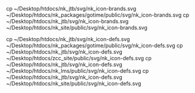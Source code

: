 <!-- Update Icons -->
cp ~/Desktop/htdocs/nk_jtb/svg/nk_icon-brands.svg ~/Desktop/htdocs/nk_packages/gotime/public/svg/nk_icon-brands.svg
cp ~/Desktop/htdocs/nk_jtb/svg/nk_icon-brands.svg ~/Desktop/htdocs/nk_site/public/svg/nk_icon-brands.svg



cp ~/Desktop/htdocs/nk_jtb/svg/nk_icon-defs.svg ~/Desktop/htdocs/nk_packages/gotime/public/svg/nk_icon-defs.svg
cp ~/Desktop/htdocs/nk_jtb/svg/nk_icon-defs.svg ~/Desktop/htdocs/zcc_site/public/svg/nk_icon-defs.svg
cp ~/Desktop/htdocs/nk_jtb/svg/nk_icon-defs.svg ~/Desktop/htdocs/nk_lms/public/svg/nk_icon-defs.svg
cp ~/Desktop/htdocs/nk_jtb/svg/nk_icon-defs.svg ~/Desktop/htdocs/nk_site/public/svg/nk_icon-defs.svg
